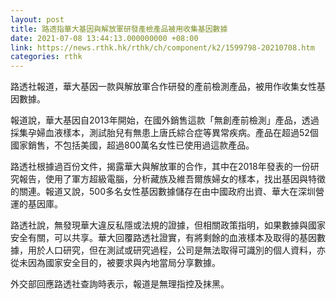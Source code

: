 ```yaml
---
layout: post
title: 路透指華大基因與解放軍研發產檢產品被用收集基因數據
date: 2021-07-08 13:44:13.000000000 +08:00
link: https://news.rthk.hk/rthk/ch/component/k2/1599798-20210708.htm
categories: rthk
---
```


路透社報道，華大基因一款與解放軍合作研發的產前檢測產品，被用作收集女性基因數據。

報道說，華大基因自2013年開始，在國外銷售這款「無創產前檢測」產品，透過採集孕婦血液樣本，測試胎兒有無患上唐氏綜合症等異常疾病。產品在超過52個國家銷售，不包括美國，超過800萬名女性已使用過這款產品。

路透社根據過百份文件，揭露華大與解放軍的合作，其中在2018年發表的一份研究報告，使用了軍方超級電腦，分析藏族及維吾爾族婦女的樣本，找出基因與特徵的關連。報道又說，500多名女性基因數據儲存在由中國政府出資、華大在深圳營運的基因庫。

路透社說，無發現華大違反私隱或法規的證據，但相關政策指明，如果數據與國家安全有關，可以共享。華大回覆路透社證實，有將剩餘的血液樣本及取得的基因數據，用於人口研究，但在測試或研究過程，公司是無法取得可識別的個人資料，亦從未因為國家安全目的，被要求與內地當局分享數據。

外交部回應路透社查詢時表示，報道是無理指控及抹黑。

